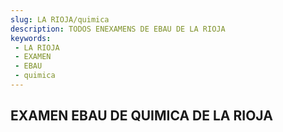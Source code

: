 ```yaml
---
slug: LA RIOJA/quimica
description: TODOS ENEXAMENS DE EBAU DE LA RIOJA
keywords:
 - LA RIOJA
 - EXAMEN
 - EBAU
 - quimica
---
```

## EXAMEN EBAU DE QUIMICA DE LA RIOJA
